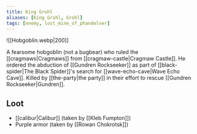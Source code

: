 ```yaml
---
title: King Grohl
aliases: [King Grohl, Grohl]
tags: [enemy, lost_mine_of_phandelver]
---
```

![[Hobgoblin.webp|200]]

A fearsome hobgoblin (not a bugbear) who ruled the [[cragmaws|Cragmaws]] from [[cragmaw-castle|Cragmaw Castle]]. He ordered the abduction of [[Gundren Rockseeker]] as part of [[black-spider|The Black Spider]]'s search for [[wave-echo-cave|Wave Echo Cave]]. Killed by [[the-party|the party]] in their effort to rescue [[Gundren Rockseeker|Gundren]].

## Loot
- [[calibur|Calibur]] (taken by [[Kleb Fumpton]])
- Purple armor (taken by [[Rowan Chokrotsk]])
